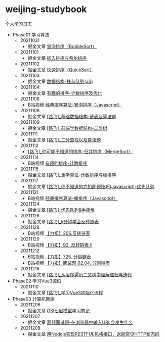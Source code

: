 # weijing-studybook
个人学习日志

- Phase01 学习算法
	- 20211031 
		- 掘金文章 [冒泡排序（BubbleSort） ](https://juejin.cn/post/7025230934408445982)
  - 20211101 
    - 掘金文章 [插入排序与希尔排序 ](https://juejin.cn/post/7025496240188031006)
  - 20211102
    - 掘金文章 [快速排序（QuickSort）](https://juejin.cn/post/7025798766020001822)
  - 20211103
    - 掘金文章 [数据结构-栈与队列(JS)](https://juejin.cn/post/7026282331803484190) 
  - 20211104
    - 掘金文章 [有趣的排序-计数排序及优化](https://juejin.cn/post/7026588848989667342) 
  - 20211106
    - B站视频 [经典排序算法-冒泡排序（Javascript）](https://www.bilibili.com/video/BV1Wg411K7Mh/) 
  - 20211108
    - 掘金文章 [[路飞]_基础数据结构-链表及算法题](https://juejin.cn/post/7028131701150711815) 
  - 20211109
    - 掘金文章 [[路飞]_前端学数据结构-二叉树](https://juejin.cn/post/7028498995936755725)
  - 20211111
    - 掘金文章 [[路飞]_二分查找以及算法题](https://juejin.cn/post/7029345519499477005)
  - 20211112
    - [[路飞]_你可能不知道的排序-归并排序（MergeSort）](https://juejin.cn/post/7029709682646188039)
  - 20211114
    - B站视频 [有趣的排序-计数排序](https://www.bilibili.com/video/BV1ab4y1t7Wy/) 
  - 20211115
    - 掘金文章 [[路飞]_重学算法-计数排序与桶排序](https://juejin.cn/post/7030704811431608356)
  - 20211117
    - 掘金文章 [[路飞]_你不知道的力扣刷题技巧(Javascript)-优先队列](https://juejin.cn/post/7031570472231927845)
  - 20211121
    - B站视频 [经典排序算法-桶排序（Javascript）](https://www.bilibili.com/video/BV1qM4y1A7AC/) 
  - 20211124
    - 掘金文章 [[路飞]_优先队列&手撕堆](https://juejin.cn/post/7034047402029875237)
  - 20211126
    - 掘金文章 [[路飞]_5分钟学会反转链表](https://juejin.cn/post/7034813916211314718)
  - 20211128
    - B站视频 [【力扣】206.反转链表](https://www.bilibili.com/video/BV1NY411s7iT/)
  - 20211129
    - B站视频 [【力扣】92. 反转链表 II](https://www.bilibili.com/video/BV1uL4y1W7vJ/)
  - 20211212
    - B站视频 [【力扣】725. 分隔链表](https://www.bilibili.com/video/BV1aP4y1G7gw/)
    - B站视频 [【力扣】面试题 02.04. 分割链表](https://www.bilibili.com/video/BV19a411r7DF/)
  - 20211216
    - 掘金文章 [[路飞]_从层序遍历二叉树中理解递归与迭代](https://juejin.cn/post/7042314248411676709)
- Phase02 学习Vue3源码
  - 20211110 
    - 掘金文章 [[路飞]_学习Vue3初始化流程](https://juejin.cn/post/7028869491190661151)
- Phase03 计算机网络
  - 20211206 
    - 掘金文章 [OSI七层模型学习笔记 ](https://juejin.cn/post/7038607160112054309)
  - 20211207 
    - 掘金文章 [高频面试题-在浏览器中输入URL会发生什么 ](https://juejin.cn/post/7038902150138724359)
  - 20211208
    - 掘金文章 [用Nodejs实现RESTFUL风格接口，返回常见HTTP状态码](https://juejin.cn/post/7039359195333787656)
